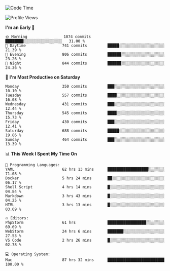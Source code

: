 <!--START_SECTION:waka-->
![Code Time](http://img.shields.io/badge/Code%20Time-2%2C243%20hrs%2037%20mins-blue)

![Profile Views](http://img.shields.io/badge/Profile%20Views-11-blue)

**I'm an Early 🐤** 

```text
🌞 Morning                1074 commits        ████████░░░░░░░░░░░░░░░░░   31.00 % 
🌆 Daytime                741 commits         █████░░░░░░░░░░░░░░░░░░░░   21.39 % 
🌃 Evening                806 commits         ██████░░░░░░░░░░░░░░░░░░░   23.26 % 
🌙 Night                  844 commits         ██████░░░░░░░░░░░░░░░░░░░   24.36 % 
```
📅 **I'm Most Productive on Saturday** 

```text
Monday                   350 commits         ███░░░░░░░░░░░░░░░░░░░░░░   10.10 % 
Tuesday                  557 commits         ████░░░░░░░░░░░░░░░░░░░░░   16.08 % 
Wednesday                431 commits         ███░░░░░░░░░░░░░░░░░░░░░░   12.44 % 
Thursday                 545 commits         ████░░░░░░░░░░░░░░░░░░░░░   15.73 % 
Friday                   430 commits         ███░░░░░░░░░░░░░░░░░░░░░░   12.41 % 
Saturday                 688 commits         █████░░░░░░░░░░░░░░░░░░░░   19.86 % 
Sunday                   464 commits         ███░░░░░░░░░░░░░░░░░░░░░░   13.39 % 
```


📊 **This Week I Spent My Time On** 

```text
💬 Programming Languages: 
YAML                     62 hrs 13 mins      ██████████████████░░░░░░░   71.08 % 
Docker                   5 hrs 24 mins       ██░░░░░░░░░░░░░░░░░░░░░░░   06.17 % 
Shell Script             4 hrs 14 mins       █░░░░░░░░░░░░░░░░░░░░░░░░   04.84 % 
Markdown                 3 hrs 43 mins       █░░░░░░░░░░░░░░░░░░░░░░░░   04.25 % 
HTML                     3 hrs 13 mins       █░░░░░░░░░░░░░░░░░░░░░░░░   03.69 % 

🔥 Editors: 
PhpStorm                 61 hrs              █████████████████░░░░░░░░   69.69 % 
WebStorm                 24 hrs 6 mins       ███████░░░░░░░░░░░░░░░░░░   27.53 % 
VS Code                  2 hrs 26 mins       █░░░░░░░░░░░░░░░░░░░░░░░░   02.78 % 

💻 Operating System: 
Mac                      87 hrs 32 mins      █████████████████████████   100.00 % 
```


<!--END_SECTION:waka-->
